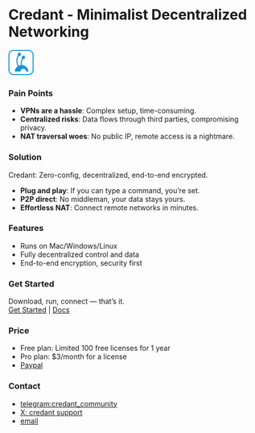 # Credant - Minimalist Decentralized Networking
<img src="/images/蚂蚁.svg" alt="logo" width=50 height=50 >

### Pain Points
- **VPNs are a hassle**: Complex setup, time-consuming.
- **Centralized risks**: Data flows through third parties, compromising privacy.
- **NAT traversal woes**: No public IP, remote access is a nightmare.

### Solution
Credant: Zero-config, decentralized, end-to-end encrypted.
- **Plug and play**: If you can type a command, you’re set.
- **P2P direct**: No middleman, your data stays yours.
- **Effortless NAT**: Connect remote networks in minutes.

### Features
- Runs on Mac/Windows/Linux
- Fully decentralized control and data
- End-to-end encryption, security first

### Get Started
Download, run, connect — that’s it.  
[Get Started](/install) | [Docs](/tech)

### Price
- Free plan: Limited 100 free licenses for 1 year
- Pro plan: $3/month for a license
- [Paypal](https://paypal.me/credantio?country.x=C2&locale.x=en_US)

### Contact
* [telegram:credant_community](https://t.me/credant_community)
* [X: credant support](https://twitter.com/daego)
* [email](mailto:credant.io@gmail.com)